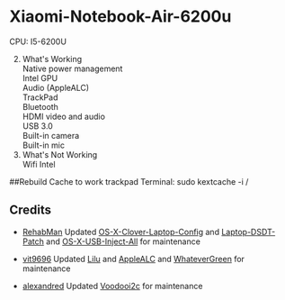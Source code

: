 # Xiaomi-Notebook-Air-6200u

CPU: I5-6200U <br />

2. What's Working <br />
Native power management <br />
Intel GPU <br />
Audio (AppleALC) <br />
TrackPad <br />
Bluetooth <br />
HDMI video and audio <br />
USB 3.0 <br />
Built-in camera <br />
Built-in mic <br />
3. What's Not Working <br />
Wifi Intel <br />

##Rebuild Cache to work trackpad
Terminal: sudo kextcache -i /

## Credits

- [RehabMan](https://github.com/RehabMan) Updated [OS-X-Clover-Laptop-Config](https://github.com/RehabMan/OS-X-Clover-Laptop-Config) and [Laptop-DSDT-Patch](https://github.com/RehabMan/Laptop-DSDT-Patch) and [OS-X-USB-Inject-All](https://github.com/RehabMan/OS-X-USB-Inject-All) for maintenance

- [vit9696](https://github.com/vit9696) Updated [Lilu](https://github.com/vit9696/Lilu) and [AppleALC](https://github.com/vit9696/AppleALC) and [WhateverGreen](https://github.com/vit9696/WhateverGreen)  for maintenance

- [alexandred](https://github.com/alexandred) Updated [Voodooi2c](https://github.com/alexandred/VoodooI2C) for maintenance
